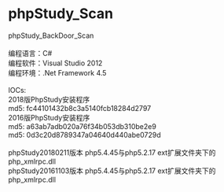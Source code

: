 # phpStudy_Scan
phpStudy_BackDoor_Scan</br>
</br>
编程语言：C#</br>
编程软件：Visual Studio 2012</br>
编程环境：.Net Framework 4.5</br>
</br>
IOCs:</br>
2018版PhpStudy安装程序</br>
md5: fc44101432b8c3a5140fcb18284d2797</br>
2016版PhpStudy安装程序</br>
md5: a63ab7adb020a76f34b053db310be2e9</br>
md5: 0d3c20d8789347a04640d440abe0729d</br>
</br>
phpStudy20180211版本 php5.4.45与php5.2.17 ext扩展文件夹下的php_xmlrpc.dll</br>
phpStudy20161103版本 php5.4.45与php5.2.17 ext扩展文件夹下的php_xmlrpc.dll</br>
